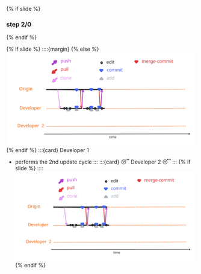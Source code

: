{% if slide %}
### step 2/0
{% endif %}

{% if slide %}
::::{margin}
{% else %}
![cycle ](figures/cycle_fst_done.svg)
{% endif %}
:::{card} Developer 1
- performs the 2nd update cycle
:::
:::{card} 😴 Developer 2 😴
:::
{% if slide %}
::::
![cycle ](figures/cycle_fst_done.svg)
{% endif %}
